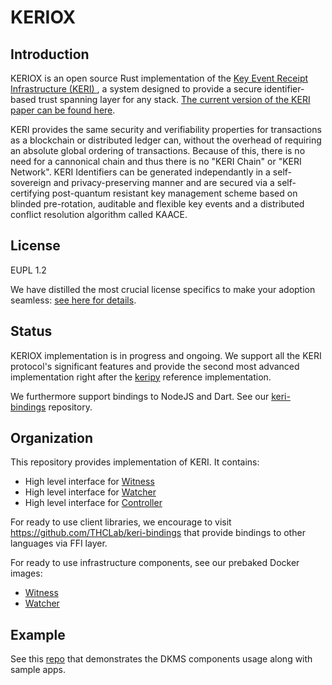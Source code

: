 # KERIOX

## Introduction

KERIOX is an open source Rust implementation of the [ Key Event Receipt Infrastructure (KERI) ](https://github.com/decentralized-identity/keri), a system designed to provide a secure identifier-based trust spanning layer for any stack. [The current version of the KERI paper can be found here](https://github.com/SmithSamuelM/Papers/blob/master/whitepapers/KERI_WP_2.x.web.pdf).

KERI provides the same security and verifiability properties for transactions as a blockchain or distributed ledger can, without the overhead of requiring an absolute global ordering of transactions. Because of this, there is no need for a cannonical chain and thus there is no "KERI Chain" or "KERI Network". KERI Identifiers can be generated independantly in a self-sovereign and privacy-preserving manner and are secured via a self-certifying post-quantum resistant key management scheme based on blinded pre-rotation, auditable and flexible key events and a distributed conflict resolution algorithm called KAACE.

## License

EUPL 1.2 

We have distilled the most crucial license specifics to make your adoption seamless: [see here for details](https://github.com/THCLab/licensing).

## Status

KERIOX implementation is in progress and ongoing. We support all the KERI protocol's significant features and provide the second most advanced implementation right after the [keripy](https://github.com/weboftrust/keripy) reference implementation.

We furthermore support bindings to NodeJS and Dart. See our [keri-bindings](https://github.com/THCLab/keri-bindings) repository.

## Organization

This repository provides implementation of KERI. It contains:
* High level interface for [Witness](./components/witness)
* High level interface for [Watcher](./components/watcher)
* High level interface for [Controller](./keriox_core/src/controller)

For ready to use client libraries, we encourage to visit https://github.com/THCLab/keri-bindings that provide bindings to other languages via FFI layer. 

For ready to use infrastructure components, see our prebaked Docker images:
* [Witness](https://hub.docker.com/r/humancolossus/keriox-witness)
* [Watcher](https://hub.docker.com/r/humancolossus/keriox-watcher)


## Example

See this [repo](https://github.com/THCLab/dkms-demo) that demonstrates the DKMS components usage along with sample apps.
